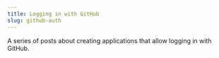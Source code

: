 ```yaml
---
title: Logging in with GitHub
slug: github-auth
---
```


A series of posts about creating applications that allow logging in with GitHub.